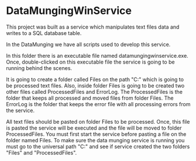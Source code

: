 # DataMungingWinService

This project was built as a service which manipulates text files data and writes to a SQL database table.

In the DataMunging we have all scripts used to develop this service.

In this folder there is an executable file named datamungingwinservice.exe. Once, double-clicked on this executable file the service is going to be running behind the scenes.

It is going to create a folder called Files on the path "C:" which is going to be processed text files. Also, inside folder Files is going to be created two other files called ProcessedFiles and ErrorLog. The ProcessedFiles is the folder that keeps all processed and moved files from folder Files. The ErrorLog is the folder that keeps the error file with all processing errors from the service.

All text files should be pasted on folder Files to be processed. Once, this file is pasted the service will be executed and the file will be moved to folder ProcessedFiles. You must first start the service before pasting a file on the folder named Files. To make sure the data munging service is running you must go to the universal path "C:" and see if service created the two folders "Files" and "ProcessedFiles".
